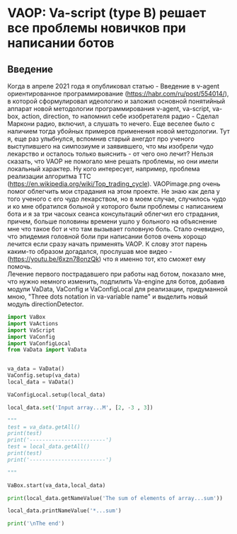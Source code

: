 
# VAOP: Va-script (type B) решает все проблемы новичков при написании ботов
## Введение
<!-- Updated text Test git on L13 test-->
Когда в апреле 2021 года я опубликовал статью - Введение в v-agent ориентированное программирование (https://habr.com/ru/post/554014/), в которой сформулировал идеологию и заложил основной понятийный аппарат новой методологии программирования v-agent, va-script, va-box, action, direction, то напомнил себе изобретателя радио - Сделал Маркони радио, включил, а слушать то нечего.
Еще веселее было с наличием тогда убойных примеров применения новой методологии. Тут я, еще раз улыбнулся, вспомнив старый анегдот про ученого выступившего на симпозиуме и заявившего, что мы изобрели чудо лекарство и осталось только выяснить - от чего оно лечит?
Нельзя сказать, что VAOP не помогало мне решать проблемы, но они имели локальный характер. Ну кого интересует, например, проблема реализации алгоритма TTC (https://en.wikipedia.org/wiki/Top_trading_cycle). VAOPimage.png очень помог облегчить мои страдания на этом проекте.
Не знаю как дела у того ученого с его чудо лекарством, но в моем случае, случилось чудо и ко мне обратился больной у которого были проблемы с написанием бота и я за три часоых сеанса консультаций облегчил его страдания, причем, больше половины времени ушло у больного на объяснение мне что такое бот и что там вызывает головную боль. Стало очевидно, что эпидемия головной боли при написании ботов очень хорощо лечится если сразу начать применять VAOP.
К слову этот парень каким-то образом догадался, прослушав мое видео - (https://youtu.be/6xzn78onzQk) что я именно тот, кто сможет ему помочь.  
Лечение первого пострадавшего при работы над ботом, показало мне, что нужно немного изменить, подпилить Va-engine для ботов, добавив модули VaData, VaConfig и VaConfigLocal для реализации, придуманной мною,  "Three dots notation in va-variable name" и выделить новый модуль directionDetector.

```python
import VaBox
import VaActions
import VaScript
import VaConfig
import VaConfigLocal
from VaData import VaData


va_data = VaData()
VaConfig.setup(va_data)
local_data = VaData()

VaConfigLocal.setup(local_data)

local_data.set('Input array...M', [2, -3 , 3])

"""
test = va_data.getAll()
print(test)
print('------------------------')
test = local_data.getAll()
print(test)
print('------------------------')

"""

VaBox.start(va_data,local_data)

print(local_data.getNameValue('The sum of elements of array...sum'))

local_data.printNameValue('*...sum')

print('\nThe end')
```
